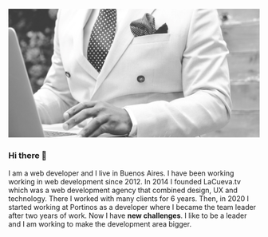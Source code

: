 ![Header](header.jpg)

### Hi there 👋

<!--
**cocodelacueva/cocodelacueva** is a ✨ _special_ ✨ repository because its `README.md` (this file) appears on your GitHub profile.

Here are some ideas to get you started:

- 🔭 I’m currently working on ...
- 🌱 I’m currently learning ...
- 👯 I’m looking to collaborate on ...
- 🤔 I’m looking for help with ...
- 💬 Ask me about ...
- 📫 How to reach me: ...
- 😄 Pronouns: ...
- ⚡ Fun fact: ...
-->

I am a web developer and I live in Buenos Aires. I have been working working in web development since 2012. In 2014 I founded LaCueva.tv which was a web development agency that combined design, UX and technology. There I worked with many clients for 6 years. Then, in 2020 I started working at Portinos as a developer where I became the team leader after two years of work. Now I have **new challenges**. I like to be a leader and I am working to make the development area bigger.
